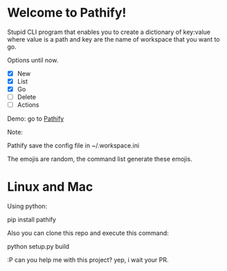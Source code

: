 # Welcome to Pathify!


Stupid CLI program that enables you to create a dictionary of key:value where value is a path and key 
are the name of workspace that you want to  go. 

Options until now.

 - [x] New
 - [x] List 
 - [x] Go 
 - [ ] Delete
 - [ ] Actions

Demo:
go to [Pathify](https://asciinema.org/a/EcdNVoCuEytmjNKAXfH5cRgyx)

Note:

Pathify save the config file in   ~/.workspace.ini 

The emojis are random, the command list generate these emojis.

# Linux and Mac
Using python:

pip install pathify

Also you can clone this repo and execute this command:

python setup.py build

:P can you help me with this project? yep, i wait your PR. 


